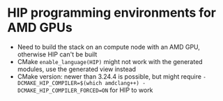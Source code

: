 # HIP programming environments for AMD GPUs

* Need to build the stack on an compute node with an AMD GPU, otherwise HIP can't be built
* CMake `enable_language(HIP)` might not work with the generated modules, use the generated view instead
* CMake version: newer than 3.24.4 is possible, but might require `-DCMAKE_HIP_COMPILER=$(which amdclang++) -DCMAKE_HIP_COMPILER_FORCED=ON`
  for HIP to work
